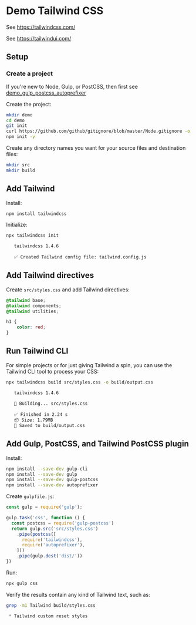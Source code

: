# Demo Tailwind CSS

See https://tailwindcss.com/

See https://tailwindui.com/


## Setup


### Create a project

If you're new to Node, Gulp, or PostCSS, then first see [demo_gulp_postcss_autoprefixer](https://github.com/joelparkerhenderson/demo_gulp_postcss_autoprefixer)

Create the project:

```sh
mkdir demo
cd demo
git init
curl https://github.com/github/gitignore/blob/master/Node.gitignore -o .gitignore
npm init -y
```

Create any directory names you want for your source files and destination files:

```sh
mkdir src
mkdir build
```


## Add Tailwind

Install:

```sh
npm install tailwindcss
```

Initialize:

```sh
npx tailwindcss init
```

```sh
   tailwindcss 1.4.6
  
   ✅ Created Tailwind config file: tailwind.config.js
```


## Add Tailwind directives

Create `src/styles.css` and add Tailwind directives:

```css
@tailwind base;
@tailwind components;
@tailwind utilities;

h1 {
    color: red;
}
```


## Run Tailwind CLI

For simple projects or for just giving Tailwind a spin, you can use the Tailwind CLI tool to process your CSS:

```sh
npx tailwindcss build src/styles.css -o build/output.css
```

```sh
   tailwindcss 1.4.6
  
   🚀 Building... src/styles.css
  
   ✅ Finished in 2.24 s
   📦 Size: 1.79MB
   💾 Saved to build/output.css
```


## Add Gulp, PostCSS, and Tailwind PostCSS plugin

Install:

```sh
npm install --save-dev gulp-cli
npm install --save-dev gulp
npm install --save-dev gulp-postcss 
npm install --save-dev autoprefixer 
```

Create `gulpfile.js`:

```js
const gulp = require('gulp');

gulp.task('css', function () {
  const postcss = require('gulp-postcss')
  return gulp.src('src/styles.css')
    .pipe(postcss([
      require('tailwindcss'),
      require('autoprefixer'),
    ]))
    .pipe(gulp.dest('dist/'))
})
```

Run:

```sh
npx gulp css
```

Verify the results contain any kind of Tailwind text, such as:

```sh
grep -m1 Tailwind build/styles.css
```

```css
 * Tailwind custom reset styles
```
